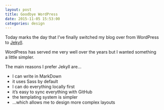 ```yaml
---
layout: post
title: Goodbye WordPress
date: 2015-11-05 15:53:00
categories: design
---
```


Today marks the day that I’ve finally switched my blog over from WordPress to [Jekyll][1].

<!--more-->

WordPress has served me very well over the years but I wanted something a little simpler.

The main reasons I prefer Jekyll are…

- I can write in MarkDown
- it uses Sass by default
- I can do everything locally first
- it’s easy to sync everything with GitHub
- the templating system is simpler
- …which allows me to design more complex layouts

[1]: https://jekyllrb.com/ "Jekyll’s Website"